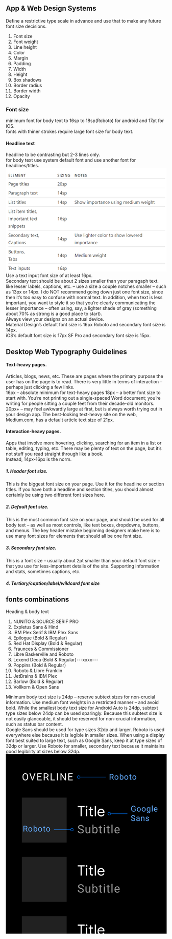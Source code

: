 ## App & Web Design Systems  
Define a restrictive type scale in advance and use that to make any future
font size decisions.  
1. Font size
2. Font weight
3. Line height
4. Color
5. Margin
6. Padding
7. Width
8. Height
9. Box shadows
10. Border radius
11. Border width
12. Opacity
### Font size
minimum font for body text to 16sp to 18sp(Roboto) for android and 17pt for iOS.  
fonts with thiner strokes require large font size for body text.  
#### Headline text  
headline to be contrasting but 2-3 lines only.  
for body text use system default font and use another font for headlines/titles.  
![fonts  guide](fonts.PNG)  
Use a text input font size of at least 16px.  
Secondary text should be about 2 sizes smaller than your paragaph text. like lesser labels, captions, etc. – use a size a couple notches smaller – such as 13px or 14px. I do NOT recommend going down just one font size, since then it’s too easy to confuse with normal text. In addition, when text is less important, you want to style it so that you’re clearly communicating the lesser importance – often using, say, a lighter shade of gray (something about 70% as strong is a good place to start).  
Always view your designs on an actual device.  
Material Design’s default font size is 16px Roboto and secondary font size is 14px.  
iOS’s default font size is 17px SF Pro and secondary font size is 15px.  
## Desktop Web Typography Guidelines  
#### Text-heavy pages.  
Articles, blogs, news, etc. These are pages where the primary purpose the user has on the page is to read. There is very little in terms of interaction – perhaps just clicking a few links.  
16px – absolute minimum for text-heavy pages
18px – a better font size to start with. You’re not printing out a single-spaced Word document; you’re writing for people sitting a couple feet from their decade-old monitors.
20px+ – may feel awkwardly large at first, but is always worth trying out in your design app. The best-looking text-heavy site on the web, Medium.com, has a default article text size of 21px.
#### Interaction-heavy pages.  
Apps that involve more hovering, clicking, searching for an item in a list or table, editing, typing, etc. There may be plenty of text on the page, but it’s not stuff you read straight through like a book.  
Instead, 14px-16px is the norm.  
##### 1. Header font size.  
This is the biggest font size on your page. Use it for the headline or section titles. If you have both a headline and section titles, you should almost certainly be using two different font sizes here.
##### 2. Default font size.  
This is the most common font size on your page, and should be used for all body text – as well as most controls, like text boxes, dropdowns, buttons, and menus. The key header mistake beginning designers make here is to use many font sizes for elements that should all be one font size.
##### 3. Secondary font size.  
This is a font size – usually about 2pt smaller than your default font size – that you use for less-important details of the site. Supporting information and stats, sometimes captions, etc.  
##### 4. Tertiary/caption/label/wildcard font size  
## fonts combinations  
Heading & body text  
1. NUNITO & SOURCE SERIF PRO
2. Expletus Sans & Hind  
3. IBM Plex Serif & IBM Plex Sans  
4. Epilogue (Bold & Regular)  
5. Red Hat Display (Bold & Regular)  
6. Fraunces & Commissioner  
7. Libre Baskerville and Roboto  
8. Lexend Deca (Bold & Regular)---xxxx---  
9. Poppins (Bold & Regular)  
10. Roboto & Libre Franklin  
11. JetBrains & IBM Plex  
12. Barlow (Bold & Regular)  
13. Vollkorn & Open Sans  

Minimum body text size is 24dp – reserve subtext sizes for non-crucial information. Use medium font weights in a restricted manner – and avoid bold. While the smallest body text size for Android Auto is 24dp, subtext type sizes below 24dp can be used sparingly. Because this subtext size is not easily glanceable, it should be reserved for non-crucial information, such as status bar content.  
Google Sans should be used for type sizes 32dp and larger. Roboto is used everywhere else because it is legible in smaller sizes. When using a display font best suited to large text, such as Google Sans, keep it at type sizes of 32dp or larger. Use Roboto for smaller, secondary text because it maintains good legibility at sizes below 32dp.  
![typography do](typography-do1.png)  



